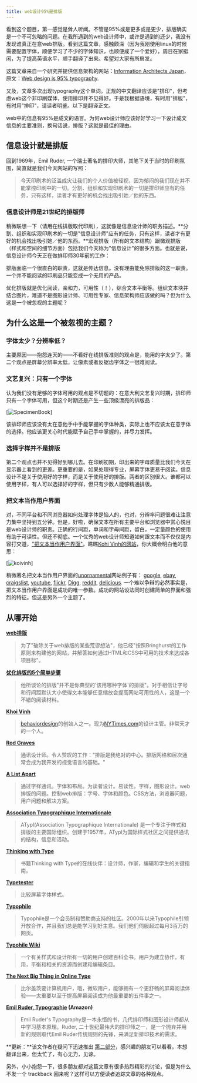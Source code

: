```yaml
---
title: web设计95%是排版
---
```

看到这个题目，第一感觉是耸人听闻。不管是95%或是更多或是更少，排版确实是一个不可忽略的问题。在我所遇到的web设计师中，或许是遇到的还少，我没有发现谁真正在意web排版。看到这篇文章，感触颇深（因为我刚使用linux的时候需要配置字体，顺便学习了不少的字体知识，也顺便成了一个爱好），周日在家挺闲，为了提高英语水平，顺手翻译了出来。希望对大家有所启发。

这篇文章来自一个研究并提供信息架构的网站：[Information Architects Japan][0]，原文：[Web design is 95% typography][1].

又及，文章多次出现typography这个单词。正规的中文翻译应该是"排印"，但考虑web这个非印刷媒体，使用排印并不见得好。于是我根据语境，有时用"排版"，有时用"排印"，请读者明鉴。以下是翻译正文。

web中的信息有95%是成文的语言。为何web设计师应该好好学习一下设计成文信息的主要准则，换句话说，排版？这就是最佳的理由。

## 信息设计就是排版

回到1969年，Emil Ruder, 一个瑞士著名的排印大师，其笔下关于当时的印刷氛围，简直就是我们今天网站的写照：

> 今天印刷术的泛滥成灾让我们的个人价值被轻视，因为郁闷的我们现在并不能掌控印刷中的一切。分割、组织和实现印刷术的一切是排印师应有的任务，只有这样，读者才有更好的机会找出吸引她／他的东西。

### 信息设计师是21世纪的排版师

稍微联想一下（请用在线排版取代印刷），这就像是信息设计师的职务描述。**分割、组织和实现印刷术的一切是"信息设计师"应有的任务，只有这样，读者才有更好的机会找出吸引她／他的东西。**宏观排版（所有的文本结构）跟微观排版（样式和空间的细节方面）包括我们今天称为"信息设计"的很多方面。也就是说，信息设计师今天正在做排印师30年前的工作：

排版面临一个很直白的职责，这就是传达信息。没有理由能免除排版的这一职责。一个并不能阅读的印刷品只能变成一个无用的产品。

优化排版就是优化阅读，亲和力，可用性（！），综合文本平衡等。组织文本块并结合图片，难道不是图形设计师、可用性专家、信息架构师应该做的吗？但为什么这是一个被忽视的主题呢？

## 为什么这是一个被忽视的主题？

### 字体太少？分辨率低？

主要原因——抱怨连天的——不看好在线排版准则的观点是，能用的字太少了。第二个观点是屏幕分辨率太低，让像素或者反锯齿字体之一很难阅读。

### 文艺复兴：只有一个字体

认为我们没有足够的字体可用的观点是不切题的：在意大利文艺复兴时期，排印师只有一个字体可用，但这个时期还是产生一些顶级漂亮的排版品：

[![SpecimenBook](http://static.flickr.com/86/282043044_99bc7882dc_o.gif)]

该排印师应该没有太在意他手中手能掌握的字体种类，实际上也不应该太在意字体的选择。他应该更关心时代能赋予自己手中掌握的，并尽力发挥。

### 选择字样并不是排版

第二个观点也并不见得好到哪儿去。在印刷初期，印出来的字母质量比我们今天在显示器上看到的更差。更重要的是，如果处理得专业，屏幕字体更易于阅读。信息设计不是关于使用好的字样，而是关于使用好的排版。两者的区别很大。谁都可以使用字样，有人可以选择好的字样，但只有少数人能够精通排版。

### 把文本当作用户界面

对，不同平台和不同浏览器如何处理字体是恼人的，也对，分辨率问题很难让注意力集中坚持到五分钟。但是，好啦，确保文本在所有主要平台和浏览器中赏心悦目是web设计师的职责。正确的行间距，单词和字母间距，留白，一定量颜色的使用有助于可读性。但还不彻底。一个优秀的web设计师知道如何跟文本而不仅仅是内容打交道，["把文本当作用户界面"][3]。瞧瞧[Kohi Vinh的网站][4]，你大概会明白他的意思：

[![koivinh](http://static.flickr.com/86/282055763_38c8ffa42f_o.gif)]

稍微著名把文本当作用户界面的[unornamental][6]网站例子有： [google][7], [ebay][8], [craigslist][9], [youtube][10], [flickr][11], [Digg][12], [reddit][13], [delicious][14]. 一个难以争辩的必然事实是，把文本当作用户界面是成功的唯一参数。成功的网站设法同时创建简单的界面和强烈的特征。但这是另外一个主题了。

## 从哪开始

**[web排版][15]**

> 为了"破除关于web排版的某些荒谬想法"，他已经"按照Bringhurst的工作原则来构建他的网站，并解答如何通过HTML和CSS中可用的技术来达成各项目标"。

**[优化排版的5个简单步骤][16]**

> 他所谈论的排版"并不是你典型的'该用哪种字体'的排版"。对于相信让字号和行间距默认大小使得文本能够任意缩放会提高网站可用性的人，这是一个不错的阅读材料。

**[Khoi Vinh][4]**

> [behaviordesign][17]的创始人之一。现为[NYTimes.com][18]的设计主管。非常天才的一个人。

**[Rod Graves][19]**

> 通讯设计师。令人赞叹的工作："排版是我绝对的中心。排版网格和层次通常会成为我开发的视觉语言的基础。"

**[A List Apart][20]**

> 通过字样通讯。字体和布局。为读者设计。易读性。字样，图形设计。web排版的问题。控制web排版：字号、字体和颜色。CSS方法，浏览器问题，用户问题和解决方案。

**[Association Typographique Internationale][21]**

> ATypl(Association Typographique Internationale) 是一个专注于样式和排版的主要国际组织。创建于1957年，ATypl为国际样式社区之间提供通讯的结构，信息和活动。

**[Thinking with Type][22]**

> 书籍Thinking with Type的在线伙伴：设计师，作家，编辑和学生的关键指南。

**[Typetester][23]**

> 比较屏幕字体样式。

**[Typophile][24]**

> Typophile是一个会员制和赞助商支持的社区。2000年以来Typophile引领开放合作，并且我们总是能学习到好主意。我们他们伺服超过每月3百万的网页。

**[Typohile Wiki][25]**

> 一个有关样式和设计所有一切的用户创建百科全书。用户为建立协作，有用，平衡和相关的资源而创建和编辑条目。

**[The Next Big Thing in Online Type][26]**

> 比尔盖茨要计算机用户，哦，微软用户，能够拥有一个更舒畅的屏幕阅读体验——太重要以至于提高屏幕阅读成为他最重要的五件事之一。

**[Emil Ruder, Typographie][27] (Amazon)**

> Emil Ruder's Typography是一本永恒的书，几代排印师和图形设计师都从中学习基本原理。Ruder, 二十世纪最伟大的排印师之一，是一个抛弃并用新的规则取代Emil Ruder传统规则的先锋，来满足新排印技术的需求。

**更新：**该文作者在疑问下迅速推出 [第二部分][28]，感兴趣的朋友可以看看。本想翻译出来，但太忙了，有心无力，见谅。

另外，小小抱怨一下，很多朋友都对这篇文章有很多热烈精彩的讨论，但是为什么不发一个 trackback 回来呢？这样可以方便读者追踪文章的各种观点。

[0]: http://www.informationarchitects.jp/
[1]: http://www.informationarchitects.jp/the-web-is-all-about-typography-period
[3]: http://www.cameronmoll.com/archives/001266.html
[4]: http://www.subtraction.com/
[6]: http://en.wikipedia.org/wiki/Ornament_and_Crime
[7]: http://www.google.com "google"
[8]: http://www.ebay.com "ebay"
[9]: http://www.craigslist.org "craigslist"
[10]: http://www.youtube.com "youtube"
[11]: http://www.flickr.com "flickr"
[12]: http://digg.com/design/web_design_is_95_typography "digg"
[13]: http://reddit.com/search?q=typography "reddit"
[14]: http://del.icio.us/post?url=http://www.informationarchitects.jp/the-web-is-all-about-typography-period "delicious"
[15]: http://webtypography.net/toc/
[16]: http://www.markboulton.co.uk/journal/comments/five_simple_steps_to_better_typography/
[17]: http://www.behaviordesign.com/
[18]: http://www.times.com/
[19]: http://www.rodgraves.com/
[20]: http://www.alistapart.com/topics/design/typography/
[21]: http://www.atypi.org/
[22]: http://www.thinkingwithtype.com/
[23]: http://typetester.maratz.com/
[24]: http://typophile.com/
[25]: http://typophile.com/wiki/start
[26]: http://www.poynter.org/column.asp?id=47&aid=78683
[27]: http://www.amazon.com/gp/product/3721200438?ie=UTF8&tag=informationar-20&linkCode=as2&camp=1789&creative=9325&creativeASIN=3721200438
[28]: http://www.informationarchitects.jp/webdesign-is-95-typography-partii
